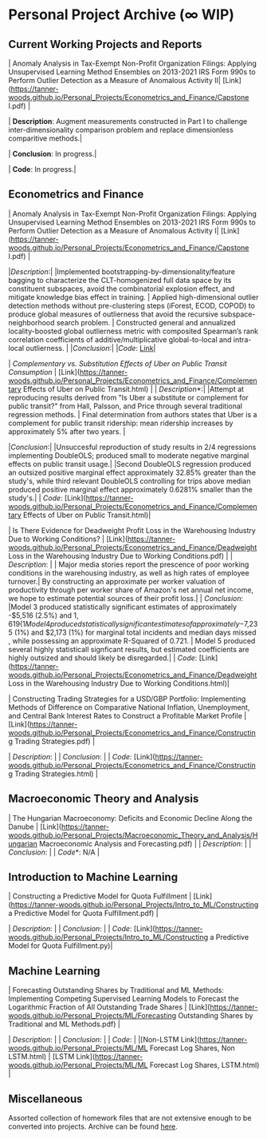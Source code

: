 # Personal Project Archive (∞ WIP)

## Current Working Projects and Reports

| Anomaly Analysis in Tax-Exempt Non-Profit Organization Filings: Applying Unsupervised Learning Method Ensembles on 2013-2021 IRS Form 990s to Perform Outlier Detection as a Measure of Anomalous Activity II| [Link](https://tanner-woods.github.io/Personal_Projects/Econometrics_and_Finance/Capstone I.pdf) |

| **Description**: Augment measurements constructed in Part I to challenge inter-dimensionality comparison problem and replace dimensionless comparitive methods.|

| **Conclusion**: In progress.|

| **Code**: In progress.|


## Econometrics and Finance

| Anomaly Analysis in Tax-Exempt Non-Profit Organization Filings: Applying Unsupervised Learning Method Ensembles on 2013-2021 IRS Form 990s to Perform Outlier Detection as a Measure of Anomalous Activity I| [Link](https://tanner-woods.github.io/Personal_Projects/Econometrics_and_Finance/Capstone I.pdf) |

|*Description*:|
|Implemented bootstrapping-by-dimensionality/feature bagging to characterize the CLT-homogenized full data space by its constituent subspaces, avoid the combinatorial explosion effect, and mitigate knowledge bias effect in training. |
Applied high-dimensional outlier detection methods without pre-clustering steps (iForest, ECOD, COPOD) to produce global measures of outlierness that avoid the recursive subspace-neighborhood search problem. |
Constructed general and annualized locality-boosted global outlierness metric with composited Spearman’s rank correlation coefficients of additive/multiplicative global-to-local and intra-local outlierness. |
|*Conclusion*:|
|*Code*: [Link](https://tanner-woods.github.io/Personal_Projects/Econometrics_and_Finance/)|


| *Complementary vs. Substitution Effects of Uber on Public Transit Consumption* | [Link](https://tanner-woods.github.io/Personal_Projects/Econometrics_and_Finance/Complementary Effects of Uber on Public Transit.html) | 
| *Description**:|
|Attempt at reproducing results derived from "Is Uber a substitute or complement for public transit?" from Hall, Palsson, and Price through several traditional regression methods. |
Final determination from authors states that Uber is a complement for public transit ridership: mean ridership increases by approximately 5% after two years. |

|*Conclusion*:| 
|Unsuccesful reproduction of study results in 2/4 regressions implementing DoubleOLS; produced small to moderate negative marginal effects on public transit usage.|
|Second DoubleOLS regression produced an outsized positive marginal effect approximately 32.85% greater than the study's, while third relevant DoubleOLS controlling for trips above median produced positive marginal effect approximately 0.6281% smaller than the study's.|
| *Code*: [Link](https://tanner-woods.github.io/Personal_Projects/Econometrics_and_Finance/Complementary Effects of Uber on Public Transit.html)|

| Is There Evidence for Deadweight Profit Loss in the Warehousing Industry Due to Working Conditions? | [Link](https://tanner-woods.github.io/Personal_Projects/Econometrics_and_Finance/Deadweight Loss in the Warehousing Industry Due to Working Conditions.pdf) |
| *Description*: |
| Major media stories report the prescence of poor working conditions in the warehousing industry, as well as high rates of employee turnover.|
By constructing an approximate per worker valuation of productivity through per worker share of Amazon's net annual net income, we hope to estimate potential sources of their profit loss.|
| *Conclusion*: 
|Model 3 produced statistically significant estimates of approximately -$5,516 (2.5%) and $1,619 (1%) for marginal median days missed and mean weekly hours of work, while possessing an approximate R-Squared of 0.793. |
Model 4 produced statistically significant estimates of approximately -$7,235 (1%) and $2,173 (1%) for marginal total incidents and median days missed , while possessing an approximate R-Squared of 0.721. |
Model 5 produced several highly statisticall signficant results, but estimated coefficients are highly outsized and should likely be disregarded.|
| *Code*: [Link](https://tanner-woods.github.io/Personal_Projects/Econometrics_and_Finance/Deadweight Loss in the Warehousing Industry Due to Working Conditions.html)|

| Constructing Trading Strategies for a USD/GBP Portfolio: Implementing Methods of Difference on Comparative National Inflation, Unemployment, and Central Bank Interest Rates to Construct a Profitable Market Profile | [Link](https://tanner-woods.github.io/Personal_Projects/Econometrics_and_Finance/Constructing Trading Strategies.pdf) |

| *Description*: |
| *Conclusion*: |
| *Code*: [Link](https://tanner-woods.github.io/Personal_Projects/Econometrics_and_Finance/Constructing Trading Strategies.html) |

## Macroeconomic Theory and Analysis

| The Hungarian Macroeconomy: Deficits and Economic Decline Along the Danube | [Link](https://tanner-woods.github.io/Personal_Projects/Macroeconomic_Theory_and_Analysis/Hungarian Macroeconomic Analysis and Forecasting.pdf) |
| *Description*: |
| *Conclusion*: |
| *Code**: N/A |

## Introduction to Machine Learning

| Constructing a Predictive Model for Quota Fulfillment | [Link](https://tanner-woods.github.io/Personal_Projects/Intro_to_ML/Constructing a Predictive Model for Quota Fulfillment.pdf) |

| *Description*: |
| *Conclusion*: |
| *Code*: [Link](https://tanner-woods.github.io/Personal_Projects/Intro_to_ML/Constructing a Predictive Model for Quota Fulfillment.py)|

## Machine Learning

| Forecasting Outstanding Shares by Traditional and ML Methods: Implementing Competing Supervised Learning Models to Forecast the Logarithmic Fraction of All Outstanding Trade Shares | [Link](https://tanner-woods.github.io/Personal_Projects/ML/Forecasting Outstanding Shares by Traditional and ML Methods.pdf) |

| *Description*: |
| *Conclusion*: |
| *Code*: |
|[Non-LSTM Link](https://tanner-woods.github.io/Personal_Projects/ML/ML Forecast Log Shares, Non LSTM.html) |
 [LSTM Link](https://tanner-woods.github.io/Personal_Projects/ML/ML Forecast Log Shares, LSTM.html) |

## Miscellaneous

Assorted collection of homework files that are not extensive enough to be converted into projects. Archive can be found [here](https://tanner-woods.github.io/Personal_Projects/Miscellaneous/Miscellaneous_Home).
